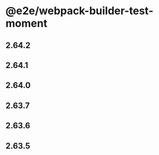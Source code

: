 # @e2e/webpack-builder-test-moment

## 2.64.2

## 2.64.1

## 2.64.0

## 2.63.7

## 2.63.6

## 2.63.5
